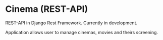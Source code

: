 # Cinema (REST-API)
REST-API in Django Rest Framework. Currently in development.

Application allows user to manage cinemas, movies and theirs screening.
